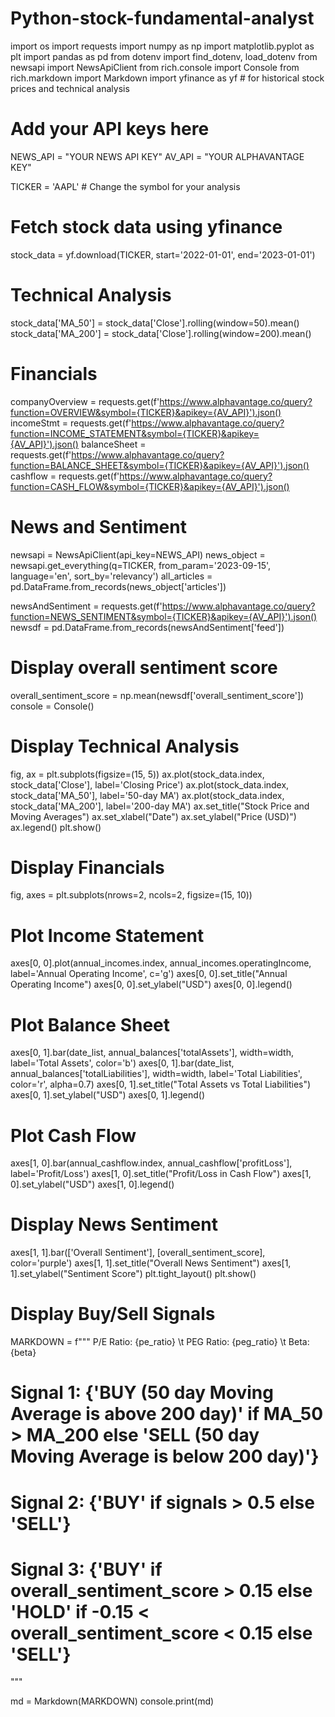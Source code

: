 # Python-stock-fundamental-analyst

import os
import requests
import numpy as np
import matplotlib.pyplot as plt
import pandas as pd
from dotenv import find_dotenv, load_dotenv
from newsapi import NewsApiClient
from rich.console import Console
from rich.markdown import Markdown
import yfinance as yf  # for historical stock prices and technical analysis

# Add your API keys here
NEWS_API = "YOUR NEWS API KEY"
AV_API = "YOUR ALPHAVANTAGE KEY"

TICKER = 'AAPL'  # Change the symbol for your analysis

# Fetch stock data using yfinance
stock_data = yf.download(TICKER, start='2022-01-01', end='2023-01-01')

# Technical Analysis
stock_data['MA_50'] = stock_data['Close'].rolling(window=50).mean()
stock_data['MA_200'] = stock_data['Close'].rolling(window=200).mean()

# Financials
companyOverview = requests.get(f'https://www.alphavantage.co/query?function=OVERVIEW&symbol={TICKER}&apikey={AV_API}').json()
incomeStmt = requests.get(f'https://www.alphavantage.co/query?function=INCOME_STATEMENT&symbol={TICKER}&apikey={AV_API}').json()
balanceSheet = requests.get(f'https://www.alphavantage.co/query?function=BALANCE_SHEET&symbol={TICKER}&apikey={AV_API}').json()
cashflow = requests.get(f'https://www.alphavantage.co/query?function=CASH_FLOW&symbol={TICKER}&apikey={AV_API}').json()

# News and Sentiment
newsapi = NewsApiClient(api_key=NEWS_API)
news_object = newsapi.get_everything(q=TICKER, from_param='2023-09-15', language='en', sort_by='relevancy')
all_articles = pd.DataFrame.from_records(news_object['articles'])

newsAndSentiment = requests.get(f'https://www.alphavantage.co/query?function=NEWS_SENTIMENT&symbol={TICKER}&apikey={AV_API}').json()
newsdf = pd.DataFrame.from_records(newsAndSentiment['feed'])

# Display overall sentiment score
overall_sentiment_score = np.mean(newsdf['overall_sentiment_score'])
console = Console()

# Display Technical Analysis
fig, ax = plt.subplots(figsize=(15, 5))
ax.plot(stock_data.index, stock_data['Close'], label='Closing Price')
ax.plot(stock_data.index, stock_data['MA_50'], label='50-day MA')
ax.plot(stock_data.index, stock_data['MA_200'], label='200-day MA')
ax.set_title("Stock Price and Moving Averages")
ax.set_xlabel("Date")
ax.set_ylabel("Price (USD)")
ax.legend()
plt.show()

# Display Financials
fig, axes = plt.subplots(nrows=2, ncols=2, figsize=(15, 10))

# Plot Income Statement
axes[0, 0].plot(annual_incomes.index, annual_incomes.operatingIncome, label='Annual Operating Income', c='g')
axes[0, 0].set_title("Annual Operating Income")
axes[0, 0].set_ylabel("USD")
axes[0, 0].legend()

# Plot Balance Sheet
axes[0, 1].bar(date_list, annual_balances['totalAssets'], width=width, label='Total Assets', color='b')
axes[0, 1].bar(date_list, annual_balances['totalLiabilities'], width=width, label='Total Liabilities', color='r', alpha=0.7)
axes[0, 1].set_title("Total Assets vs Total Liabilities")
axes[0, 1].set_ylabel("USD")
axes[0, 1].legend()

# Plot Cash Flow
axes[1, 0].bar(annual_cashflow.index, annual_cashflow['profitLoss'], label='Profit/Loss')
axes[1, 0].set_title("Profit/Loss in Cash Flow")
axes[1, 0].set_ylabel("USD")
axes[1, 0].legend()

# Display News Sentiment
axes[1, 1].bar(['Overall Sentiment'], [overall_sentiment_score], color='purple')
axes[1, 1].set_title("Overall News Sentiment")
axes[1, 1].set_ylabel("Sentiment Score")
plt.tight_layout()
plt.show()

# Display Buy/Sell Signals
MARKDOWN = f"""
P/E Ratio: {pe_ratio} \t PEG Ratio: {peg_ratio} \t Beta: {beta}
# Signal 1: {'BUY (50 day Moving Average is above 200 day)' if MA_50 > MA_200 else 'SELL (50 day Moving Average is below 200 day)'}
# Signal 2: {'BUY' if signals > 0.5 else 'SELL'}
# Signal 3: {'BUY' if overall_sentiment_score > 0.15 else 'HOLD' if -0.15 < overall_sentiment_score < 0.15 else 'SELL'}
"""

md = Markdown(MARKDOWN)
console.print(md)

